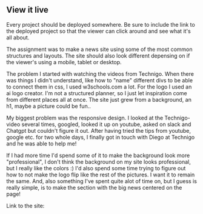 ## View it live
Every project should be deployed somewhere. Be sure to include the link to the deployed project so that the viewer can click around and see what it's all about.

The assignment was to make a news site using some of the most common structures and layouts. The site should also look different depensing on if the viewer's using a mobile, tablet or desktop.

The problem
I started with watching the videos from Technigo. When there was things I didn't understand, like how to "name" different divs to be able to connect them in css, I used w3schools.com a lot.
For the logo I used an ai logo creator. 
I'm not a structured planner, so I just let inspiration come from different places all at once. The site just grew from a background, an h1, maybe a picture could be fun..

My biggest problem was the responsive design. I looked at the Technigo-video several times, googled, looked it up on youtube, asked on slack and Chatgpt but couldn't figure it out. After having tried the tips from youtube, google etc. for two whole days, I finally got in touch with Diego at Technigo and he was able to help me! 

If I had more time I'd spend some of it to make the background look more "professional", I don't think the background on my site looks professional, but I really like the colors :)
I'd also spend some time trying to figure out how to not make the logo flip like the rest of the pictures. I want it to remain the same. 
And, also something I've spent quite alot of time on, but I guess is really simple, is to make the section with the big news centered on the page!

Link to the site: 